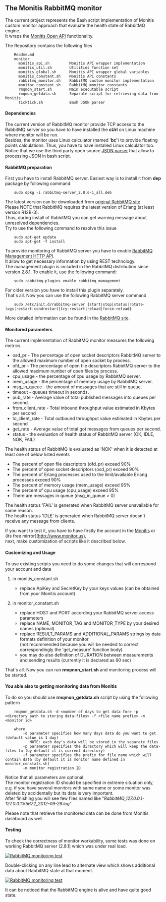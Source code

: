 ## The Monitis RabbitMQ monitor

The current project represents the Bash script implementation of Monitis custom monitor approach that evaluate the health state of RabbitMQ engine.  
It wraps the [Monitis Open API](http://monitis.com/api/api.html) functionality.

The Repository contains the following files

        Readme.md
        monitor
          monitis_api.sh         Monitis API wrapper implementation
          monitis_util.sh        Utilities function set
          monitis_global.sh      Monitis API wrapper global variables
          monitis_constant.sh    Monitis API constants
          rabbitmq_monitor.sh    RabbitMQ custom monitor implementation
          monitor_constant.sh    RabbitMQ monitor constants
          rmqmon_start.sh        Main executable script
          rmqmon_getdata.sh      Separate script for retrieving data from Monitis
          ticktick.sh            Bash JSON parser

#### Dependencies
The current version of RabbitMQ monitor provide TCP access to the RabbitMQ server so you have to have installed the __cUrl__ on Linux  machine where monitor will be run.  
Besides, the monitor uses Linux calculator (named '__bc__') to provide floating points calculations. Thus, you have to have installed Linux calculator too.  
Notice that we use the third party open source [JSON parser](https://github.com/kristopolous/TickTick) that allow to processing JSON in bash script.

#### RabbitMQ preparation
First you have to install RabbitMQ server. Easiest way is to install it from __dep__ package by following command

        sudo dpkg -i rabbitmq-server_2.8.6-1_all.deb

The latest version can be downloaded from [original RabbitMQ site](http://www.rabbitmq.com/install-debian.html)  
Please NOTE that RabbitMQ requires the latest version of Erlang (at least version R12B-3).  
Thus, during install of RabbitMQ you can get warning message about unresolved dependencies.  
Try to use the following command to resolve this issue   

        sudo apt-get update
        sudo apt-get -f install

To provide monitoring of RabbitMQ server you have to enable [RabbitMQ Management HTTP API](http://hg.rabbitmq.com/rabbitmq-management/raw-file/rabbitmq_v2_8_6/priv/www/api/index.html).  
It allow to get necessary information by using REST technology.  
The management plugin is included in the RabbitMQ distribution since version 2.8.1. To enable it, use the following command:

        sudo rabbitmq-plugins enable rabbitmq_management

For older version you have to install this plugin separately.  
That's all. Now you can use the following RabbitMQ server command

        sudo /etc/init.d/rabbitmq-server {start|stop|status|rotate-logs|restart|condrestart|try-restart|reload|force-reload}

More detailed information can be found in the [RabbitMQ site](http://www.rabbitmq.com/).


#### Monitored parameters

The current implementation of RabbitMQ monitor measures the following metrics

  - osd_pr - The percentage of open socket descriptors RabbitMQ server to the allowed maximum number of open socket by process.  
  - ofd_pr - The percentage of open file descriptors RabbitMQ server to the allowed maximum number of open files by process.  
  - cpu_usage - the percentage of cpu usage by RabbitMQ server.  
  - mem_usage - the percentage of memory usage  by RabbitMQ server.  
  - msg_in_queue - the amount of messages that are still in queue.  
  - timeout - queues timeout in seconds.  
  - pub_rate - Average value of total published messages into queues per second.  
  - from_client_rate - Total inbound throughput value estimated in Kbytes per second  
  - to_client_rate - Total outbound throughput value estimated in Kbytes per second  
  - get_rate - Average value of total got messages from queues per second.  
  - status - the evaluation of health status of RabbitMQ server (OK, IDLE, NOK, FAIL)  

The health status of RabbitMQ is evaluated as 'NOK' when it is detected at least one of below listed events  

  - The percent of open file descriptors (ofd_pr) exceed 90%  
  - The percent of open socket descriptors (osd_pr) exceed 90%  
  - The percent of Erlang processes used to the limit/available Erlang processes exceed 90%  
  - The percent of memory usage (mem_usage) exceed 95%  
  - The percent of cpu usage (cpu_usage) exceed 95%  
  - There are messages in queue (msg_in_queue > 0)  

The health status 'FAIL' is generated when RabbitMQ server unavailable for some reason.  
The health status 'IDLE' is generated when RabbitMQ server doesn't receive any message from clients.  

If you want to test it, you have to have firstly the account in the [Monitis](http://www.monitis.com) or {its free mirror](http://www.monitor.us),   
next, make customization of scripts like it described below.  

#### Customizing and Usage 
To use existing scripts you need to do some changes that will correspond your account and data

  1. in monitis_constant.sh   

        - replace ApiKey and SecretKey by your keys values (can be obtained from your Monitis account)
        
  1. in monitor_constant.sh   

        - replace HOST and PORT according your RabbitMQ server access parameters
        - replace NAME, MONITOR_TAG and MONITOR_TYPE by your desired names (optional)
        - replace RESULT_PARAMS and ADDITIONAL_PARAMS strings by data formats definition of your monitor  
          (not recommended because you will be needed to correct correspondingly the 'get_measure' function body)
        - you may do also definition of DURATION between measurements and sending results (currently it is declared as 60 sec)
        
That's all. Now you can run __rmqmon_start.sh__ and monitoring process will be started.

#### You able also to getting monitoring data from Monitis  
To do so you should use __rmqmon_getdata.sh__ script by using the following pattern  

        rmqmon_getdata.sh -d <number of days to get data for> -p <directory path to storing data-files> -f <file name prefix> -m <monitor id> 

        where
            -d parameter specifies how many days data do you want to get (default value is 1 day)
               NOTE: each day's data will be stored in the separate files
            -p parameter specifies the directory which will keep the data-files to (by default it is current directory)
            -f parameter specifies the prefix for file name which will contain data (by default it is monitor name defined in monitor_constats.sh)
            -m monitor registration ID 

Notice that all parameters are optional.  
The monitor registration ID should be specified in extreme situation only, e.g. if you have several monitors with same name or some monitor was deleted by accidentally but its data is very important.  
After finishing you will see few files named like "_RabbitMQ_127.0.0.1-127.0.0.1:55672_2012-09-26.log_"  

Please note that retrieve the monitored data can be done from Monitis dashboard as well.  

#### Testing 
To check the correctness of monitor workability, some tests was done on working RabbitMQ server (2.8.1) which was under real load.  

<a href="http://i.imgur.com/l5kJB"><img src="http://i.imgur.com/l5kJB.png" title="RabbitMQ monitoring test" /></a>


Double-clicking on any line lead to alternate view which shows additional data about RabbitMQ state at that moment.  

<a href="http://i.imgur.com/e8WoY"><img src="http://i.imgur.com/e8WoY.png" title="RabbitMQ monitoring test" /></a>

It can be noticed that the RabbitMQ engine is alive and have quite good state. 


